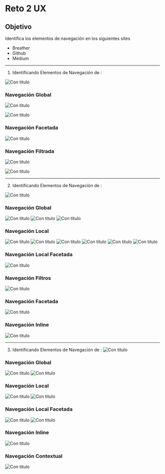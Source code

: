 # Reto 2 UX 

## Objetivo
Identifica los elementos de navegación en los siguientes sites
* Breather
* Github
* Medium
---
1. Identificando Elementos de Navegación de :

![Con titulo](assets/docs/logo.jpg "titulo")

###  Navegación Global

![Con titulo](assets/docs/nav1.jpg "titulo")

![Con titulo](assets/docs/nav5.JPG "titulo")

###  Navegación Facetada 

![Con titulo](assets/docs/nav2.JPG "titulo")
###  Navegación Filtrada

![Con titulo](assets/docs/nav4.jpg "titulo")

![Con titulo](assets/docs/nav3.JPG "titulo")

---
2. Identificando Elementos de Navegación de :

![Con titulo](assets/docs/logogit.jpg "titulo")

### Navegación Global
![Con titulo](assets/docs/na1.JPG "titulo")
![Con titulo](assets/docs/na3.JPG "titulo")
![Con titulo](assets/docs/na9.JPG "titulo")

### Navegación Local
![Con titulo](assets/docs/na2.JPG "titulo")
![Con titulo](assets/docs/na12.jpg "titulo")
![Con titulo](assets/docs/na13.jpg "titulo")
![Con titulo](assets/docs/na14.jpg "titulo")
![Con titulo](assets/docs/na15.jpg "titulo")
![Con titulo](assets/docs/na5.JPG "titulo")

### Navegación Local Facetada
![Con titulo](assets/docs/na4.JPG "titulo")

### Navegación Filtros
![Con titulo](assets/docs/na8.jpg "titulo")

### Navegación Facetada
![Con titulo](assets/docs/na10.JPG "titulo")

### Navegación Inline
![Con titulo](assets/docs/na11.jpg "titulo")

---
3. Identificando Elementos de Navegación de :
![Con titulo](assets/docs/logomed.jpg "titulo")

### Navegación Global
![Con titulo](assets/docs/med1.jpg "titulo")
![Con titulo](assets/docs/med8.jpg "titulo")


### Navegación Local
![Con titulo](assets/docs/med5.jpg "titulo")
![Con titulo](assets/docs/med6.jpg "titulo")

### Navegación Local Facetada
![Con titulo](assets/docs/med4.jpg "titulo")
![Con titulo](assets/docs/med2.jpg "titulo")

### Navegación Inline
![Con titulo](assets/docs/med3.jpg "titulo")

### Navegación Contextual
![Con titulo](assets/docs/med7.jpg "titulo")


